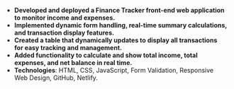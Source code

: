 - **Developed and deployed a Finance Tracker front-end web application to monitor income and expenses.**
- **Implemented dynamic form handling, real-time summary calculations, and transaction display features.**
- **Created a table that dynamically updates to display all transactions for easy tracking and management.**
- **Added functionality to calculate and show total income, total expenses, and net balance in real time.**
- **Technologies**: HTML, CSS, JavaScript, Form Validation, Responsive Web Design, GitHub, Netlify.
